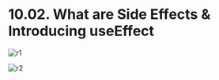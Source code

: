 # 10.02. What are Side Effects & Introducing useEffect

![r1](https://github.com/kiranbansode/learn-react/assets/50626798/c1d3408e-23cd-4172-8933-a8ae078c111b)

![r2](https://github.com/kiranbansode/learn-react/assets/50626798/bb54058e-b349-45a5-ac30-9f16f7b47ef5)
